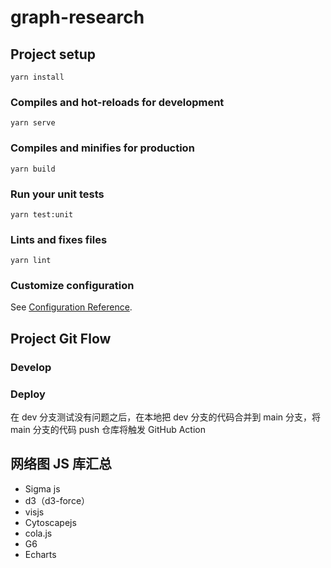 # graph-research

## Project setup
```
yarn install
```

### Compiles and hot-reloads for development
```
yarn serve
```

### Compiles and minifies for production
```
yarn build
```

### Run your unit tests
```
yarn test:unit
```

### Lints and fixes files
```
yarn lint
```

### Customize configuration
See [Configuration Reference](https://cli.vuejs.org/config/).

## Project Git Flow

### Develop

### Deploy

在 dev 分支测试没有问题之后，在本地把 dev 分支的代码合并到 main 分支，将 main 分支的代码 push 仓库将触发 GitHub Action 

## 网络图 JS 库汇总

- Sigma js
- d3（d3-force）
- visjs
- Cytoscapejs
- cola.js
- G6
- Echarts


